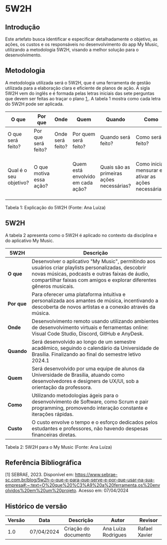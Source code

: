 # 5W2H

## Introdução 

Este artefato busca identificar e especificar detalhadamente o objetivo, as ações, os custos e os responsáveis no desenvolvimento do app My Music, utilizando a metodologia 5W2H, visando a melhor solução para o desenvolvimento.


## Metodologia

A metodologia utilizada será o 5W2H, que é uma ferramenta de gestão utilizada para a elaboração clara e eficiente de planos de ação. A sigla 5W2H vem do inglês e é formada pelas letras iniciais das sete perguntas que devem ser feitas ao traçar o plano <a href="#REF1">1 </a>. A tabela 1 mostra como cada letra do 5W2H pode ser aplicada.

| O que | Por que | Onde | Quem | Quando | Como | Qual o custo |
|----------|----------|----------|----------|----------|----------|----------|
| O que será feito?  | Por que será feito?   | Onde será feito?   | Por quem será feito?    | Quando será feito?   | Como será feito?   | Quanto custará fazer?   |
|Qual é o seu objetivo? |O que motiva essa ação? ||Quem está envolvido em cada ação?|Quais são as primeiras ações necessárias?|Como iniciar, mensurar e ativar as ações necessárias?|Quanto custará em tempo, esforço, dinheiro, conhecimento, preparação?|

Tabela 1: Explicação do 5W2H (Fonte: Ana Luíza)


## 5W2H

A tabela 2 apresenta como o 5W2H é aplicado no contexto da disciplina e do aplicativo My Music.

| 5W2H       | Descrição                                                                                                                                                              |
|------------|------------------------------------------------------------------------------------------------------------------------------------------------------------------------|
| **O que**   | Desenvolver o aplicativo "My Music", permitindo aos usuários criar playlists personalizadas, descobrir novas músicas, podcasts e outras faixas de áudio, compartilhar faixas com amigos e explorar diferentes gêneros musicais.        |
| **Por que**    | Para oferecer uma plataforma intuitiva e personalizada aos amantes de música, incentivando a descoberta de novos artistas e a conexão através da música.               |
| **Onde**  | Desenvolvimento remoto usando utilizando ambientes de desenvolvimento virtuais e ferramentas online: Visual Code Studio, Discord, GitHub e AnyDesk.                         |
| **Quando**   | Será desenvolvido ao longo de um semestre acadêmico, seguindo o calendário da Universidade de Brasília. Finalizando ao final do semestre letivo 2024.1
| **Quem**    | Será desenvolvido por uma equipe de alunos da Universidade de Brasília, atuando como desenvolvedores e designers de UX/UI, sob a orientação da professora.  |
| **Como**    | Utilizando metodologias ágeis para o desenvolvimento de Software, como Scrum e pair programming, promovendo interação constante e iterações rápidas.                 |
| **Custo** | O custo envolve o tempo e o esforço dedicados pelos estudantes e professores, não havendo despesas financeiras diretas.                                |

Tabela 2: 5W2H para o My Music (Fonte: Ana Luíza)

## Referência Bibliográfica 

<a id="REF1">[1]</a> SEBRAE, 2023. Disponível em: https://www.sebrae-sc.com.br/blog/5w2h-o-que-e-para-que-serve-e-por-que-usar-na-sua-empresa#:~:text=O%20que%20%C3%A9%20a%20ferramenta,os%20envolvidos%20em%20um%20projeto. Acesso em: 07/04/2024

## Histórico de versão


| Versão  | Data       | Descrição                  | Autor                    | Revisor   |
|---------|------------|----------------------------|-------------|-----------|
| 1.0     | 07/04/2024 | Criação do documento | Ana Luíza Rodrigues | Rafael Xavier |